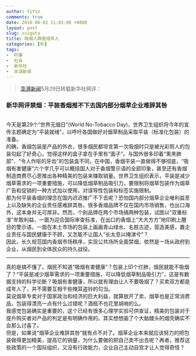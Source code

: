 ```yaml
---
author: YiYin
comments: true
date: 2016-06-02 11:03:06 +0800
layout: post
slug: suigata
title: 吸烟人群是成年人
categories: [听]
tags:
-  时事
-  社会
-  新华社
-  澎湃新闻
---
```



<div class="quote">
    <blockquote>
        <a href="http://www.thepaper.cn/newsDetail_forward_1476840">澎湃新闻</a>5月29日转载新华社网评：
    </blockquote>
</div>

### 新华网评禁烟：平装香烟推不下去国内部分烟草企业难辞其咎

<img src="http://image.thepaper.cn/wap/image/4/950/999.jpg" alt="">

今天是第29个“世界无烟日”(World No-Tobacco Day)，世界卫生组织将今年的宣传主题确定为“平装就绪”，以呼吁各国做好对烟草制品采取平装（标准化包装）的准备。<br>
的确，香烟包装是产品的外衣，很多烟民都坦言第一次吸烟时只是被光彩照人的包装勾起了好奇心，觉得这样的盒子拿在手里有“面子”。与国外很多印着“熏黑肺部”、“令人作呕的牙齿”的包装盒不同，在中国，香烟平装一直做得不够彻底，“吸烟有害健康”六个字几乎可以概括国人对于香烟警示语的全部印象，甚至还有香烟制造商费尽心思推出各种精美的包装来赚取销量。世界卫生组织表示，平装是减少烟草需求的一项重要措施，可以降低烟草制品吸引力，要限制将烟草包装作为烟草广告和促销的一种方式加以使用，对误导性包装和标签实施限制。<br>
那为何平装香烟的理念在国内迟迟推广不下去呢？恐怕国内部分烟草企业唯利益至上以及缺失的企业责任感难辞其咎。很多香烟品牌不仅在国内市场销售，也出口海外，这本身并无可厚非。然而，个别品牌在两个市场搞两种包装，试图以“双重标准”牟取利益，一面为迎合国际审查标准，在出口的香烟上“大大方方”地印刷上醒目的警示语，一面在本土市场的包装上画画青山绿水、名胜古迹，营造美感，置企业责任与国民健康于不顾，又怎能不让国人“长太息以掩涕兮”？<br>
因此，长久规范国内香烟市场秩序，实现公共场所全面禁烟，依然是一场从政府到企业，从烟民到全体民众的持久战役。<br>

<hr>
<div class="commentsonquote">
    <div class="yiyin">
        真的是搞不懂了。烟民不知道“吸烟有害健康”？包装上印个烂肺，烟民就能不吸烟了？“平装是减少烟草需求的一项重要措施，可以降低烟草制品吸引力”，这是有数据支持的科学论断？吸烟有害健康，所以就有理由让人不要吸烟了？买卖双方都是成年人了，并不需要互相干些掩耳盗铃的勾当。<br>
        莫说烟草专卖对于国家政治和经济的巨大利益，就算放开了卖，烟草也是正常消费品，包装得漂亮一点有什么过错呢？酒瓶不也花里胡哨的么。<br>
    </div>
        <div class="yizi">
        我感觉包装确实是重要的，这个已经有很多心理学实验可供查证，精美的包装对于提升购买者对产品的判定是有明确作用的。其实想想画了个大骷髅头的烟壳确实不会那么讨喜了。<br>
        但是，如果说“烟草企业难辞其咎”就有点不对了。烟草企业本来就应该努力的把包装做得更加精美，提高它的销量，为什么要做的把自己卖不出去呢？再者，推荐这些政策的一个国际组织，又没有行政能力，企业自己主动自宫才让人觉得奇怪？<br>
    </div>
</div>

